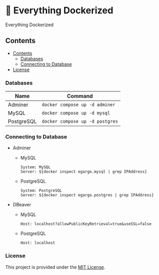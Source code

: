 # :whale2: Everything Dockerized

Everything Dockerized


## Contents

- [Contents](#contents)
    - [Databases](#databases)
    - [Connecting to Database](#connecting-to-database)
- [License](#license)


### Databases

| Name                      | Command                                       |
|---------------------------|-----------------------------------------------|
| Adminer                   | `docker compose up -d adminer`                |
| MySQL                     | `docker compose up -d mysql`                  |
| PostgreSQL                | `docker compose up -d postgres`               |


### Connecting to Database

- Adminer
    - MySQL
        ```
        System: MySQL
        Server: ${docker inspect egargo.mysql | grep IPAddress}
        ```
    - PostgreSQL
        ```
        System: PostgreSQL
        Server: ${docker inspect egargo.postgres | grep IPAddress}
        ```

- DBeaver
    - MySQL
        ```
        Host: localhost?allowPublicKeyRetrieval=true&useSSL=false
        ```
    - PostgreSQL
        ```
        Host: localhost
        ```


### License

This project is provided under the [MIT License](./LICENSE).
